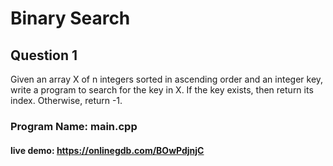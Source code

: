 # Binary Search

## Question 1
Given an array X of n integers sorted in ascending order and an integer key, write a program to search for the key in X. If the key exists, then return its index. Otherwise, return -1.

### Program Name: main.cpp
#### live demo: https://onlinegdb.com/BOwPdjnjC